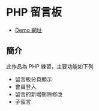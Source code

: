 # PHP 留言板

* [Demo 網址](http://uccme.tw/php-board/)

## 簡介

此作品為 PHP 練習，主要功能如下列

* 留言板分頁顯示
* 會員登入
* 留言的新增刪除修改
* 子留言